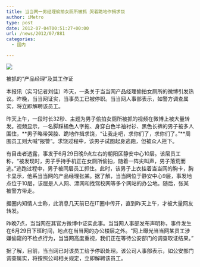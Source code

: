 ```yaml
---
title: 当当网一男经理偷拍女厕所被抓 哭着跪地作揖求饶
author: iMetro
type: post
date: 2012-07-04T00:51:27+00:00
url: /news/2012/07/881
categories:
  - 国内

---
```

![][1]

被抓的“产品经理”及其工作证

本报讯（实习记者刘佳）昨天，一条关于当当网产品经理偷拍女厕所的微博引发热议。昨晚，当当网证实，当事员工已被停职。当当网人事部表示，如警方调查属实，将立即解聘该员工。

昨天上午，一段时长32秒、主题为男子偷拍女厕所被抓的视频在微博上被大量转发。视频显示，一名脚踩橘色人字拖、身穿白色半袖衬衫、黑色长裤的男子被多人围住，**男子略带哭腔、跪地作揖求饶，“让我走吧，求你们了，求你们了。”**周围员工则大喊“报警”。求饶过程中，该男子试图起身逃跑，但被众人拦下。

有目击者透露，事发于6月29日晚9点左右的朝阳区静安中心10层。该层员工称，“被发现时，男子手持手机正在女厕所偷拍，随着一阵尖叫声，男子落荒而逃。”逃跑过程中，男子被同层员工抓住。此时，该男子上衣挂着当当网的胸卡，胸卡显示，他系当当网的产品经理张某。据了解，当当网位于静安中心9层，事发地点位于10层，该层是人人网、漂网和找驾校网等多个网站的办公地。随后，张某被警方带走。

据圈内知情人士称，此消息几天前已在IT圈中传开，直到昨天上午，才被大量网友转发。

昨晚7点，当当网在其官方微博中证实此事。当当网人事部发布声明称，事件发生在6月29日下班时间，地点在当当网的办公楼层之外。“网上曝光当当网某员工涉嫌偷窥的不检点行为，当当网高度重视，我们正在等待公安部门的调查取证结果。”

据了解，目前，当当网已对该员工给予停职处理。该公司人事部表示，如公安部门调查属实，将按照公司相关规定，立即解聘该员工。

 [1]: http://y0.ifengimg.com/7b28ede2da65d6e2/2012/0703/rdn_4ff2358f7a5da.jpg